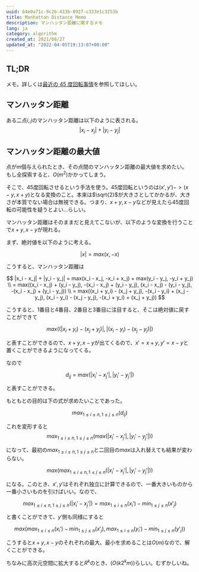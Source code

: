 ```yaml
---
uuid: 64e0a71c-9c2b-433b-8927-c333e1c3253b
title: Manhattan Distance Memo
description: マンハッタン距離に関するメモ
lang: ja
category: algorithm
created_at: 2021/08/27
updated_at: "2022-04-05T19:13:07+00:00"
---
```


## TL;DR

メモ。詳しくは[最近の 45 度回転事情](https://kagamiz.hatenablog.com/entry/2014/12/21/213931)を参照してほしい。

## マンハッタン距離

ある二点$i, j$のマンハッタン距離は以下のように表される。
$$|x_i - x_j| + |y_i - y_j|$$

## マンハッタン距離の最大値

点がm個与えられたとき、その点間のマンハッタン距離の最大値を求めたい。
もし全探索すると、$O(m^2)$かかってしまう。

そこで、45度回転させるという手法を使う。45度回転というのは$(x', y') -> (x - y, x + y)$となる変換のこと。本来は$\sqrt{2}$が大きさとしてかかるが、大きさが本質でない場合は無視できる。つまり、$x+y, x-y$などが見えたら45度回転の可能性を疑うとよい...らしい。

マンハッタン距離はそのままだと見えてこないが、以下のような変換を行うことで$x+y, x-y$が現れる。

まず、絶対値を以下のように考える。

$$|x| = max(x, -x)$$

こうすると、マンハッタン距離は

$$
|x_i - x_j| + |y_i - y_j| = max(x_i - x_j, -x_i + x_j) + max(y_i - y_j, -y_i + y_j) \\
= max((x_i - x_j) + (y_i - y_j), -(x_i - x_j) + (y_i - y_j), (x_i - x_j) - (y_i - y_j), -(x_i - x_j) + (y_i - y_j)) \\
= max((x_i + y_i) - (x_j + y_j), -(x_i - y_i) + (x_j - y_j), (x_i - y_i) - (x_j - y_j), -(x_i + y_i) + (x_j + y_j))
$$

こうすると、1番目と4番目、2番目と3番目に注目すると、そこは絶対値に戻すことができて

$$
max((|x_i + y_i) - (x_j + y_j)|, |(x_i - y_i) - (x_j - y_j)|)
$$

と表すことができるので、$x + y, x - y$が出てくるので、$x' = x + y, y' = x - y$と置くことができるようになってくる。

なので

$$
d_{ij} = max(|x_i' - x_j'|, |y_i' - y_j'|)
$$

と表すことができる。

もともとの目的は下の式が求めたいことであった。

$$
max_{1\leq i\leq n,1\leq j \leq n}(d_{ij})
$$

これを変形すると
$$
max_{1\leq i\leq n,1\leq j \leq n}(max(|x_i' - x_j'|, |y_i' - y_j'|))
$$

になって、最初の$max_{1\leq i\leq n,1\leq j \leq n}$と二回目の$max$は入れ替えても結果が変わらない。

$$
max(max_{1\leq i\leq n,1\leq j \leq n}(|x_i' - x_j'|, |y_i' - y_j'|))
$$

になる。このとき、$x', y'$はそれぞれ独立に計算できるので、一番大きいものから一番小さいものを引けばいい。なので、

$$
max_{1\leq i\leq n,1\leq j \leq n}(|x_i' - x_j'|) = max_{1\leq i \leq n}(x_i') - min_{1\leq j \leq n}(x'_j)
$$

と書くことができて、$y'$側も同様にすると

$$
max(max_{1\leq i \leq n}(x_i') - min_{1\leq j \leq n}(x'_j), max_{1\leq i \leq n}(y_i') - min_{1\leq j \leq n}(y'_j))
$$

こうすると$x+y, x-y$のそれぞれの最大、最小を求めることは$O(m)$なので、解くことができる。

ちなみに高次元空間に拡大すると$R^k$のとき、$(O(k2^km))$らしい。むずかしいね。